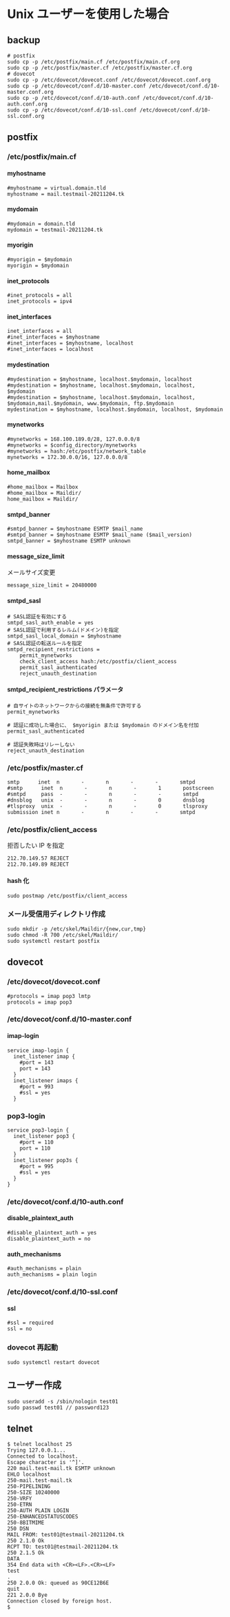 # Unix ユーザーを使用した場合

## backup

```
# postfix
sudo cp -p /etc/postfix/main.cf /etc/postfix/main.cf.org
sudo cp -p /etc/postfix/master.cf /etc/postfix/master.cf.org
# dovecot
sudo cp -p /etc/dovecot/dovecot.conf /etc/dovecot/dovecot.conf.org
sudo cp -p /etc/dovecot/conf.d/10-master.conf /etc/dovecot/conf.d/10-master.conf.org
sudo cp -p /etc/dovecot/conf.d/10-auth.conf /etc/dovecot/conf.d/10-auth.conf.org
sudo cp -p /etc/dovecot/conf.d/10-ssl.conf /etc/dovecot/conf.d/10-ssl.conf.org
```

## postfix

### /etc/postfix/main.cf

#### myhostname

```
#myhostname = virtual.domain.tld
myhostname = mail.testmail-20211204.tk
```

#### mydomain

```
#mydomain = domain.tld
mydomain = testmail-20211204.tk
```

#### myorigin

```
#myorigin = $mydomain
myorigin = $mydomain
```

#### inet_protocols

```
#inet_protocols = all
inet_protocols = ipv4
```

#### inet_interfaces

```
inet_interfaces = all
#inet_interfaces = $myhostname
#inet_interfaces = $myhostname, localhost
#inet_interfaces = localhost
```

#### mydestination

```
#mydestination = $myhostname, localhost.$mydomain, localhost
#mydestination = $myhostname, localhost.$mydomain, localhost, $mydomain
#mydestination = $myhostname, localhost.$mydomain, localhost, $mydomain,mail.$mydomain, www.$mydomain, ftp.$mydomain
mydestination = $myhostname, localhost.$mydomain, localhost, $mydomain
```

#### mynetworks

```
#mynetworks = 168.100.189.0/28, 127.0.0.0/8
#mynetworks = $config_directory/mynetworks
#mynetworks = hash:/etc/postfix/network_table
mynetworks = 172.30.0.0/16, 127.0.0.0/8
```

#### home_mailbox

```
#home_mailbox = Mailbox
#home_mailbox = Maildir/
home_mailbox = Maildir/
```

#### smtpd_banner

```
#smtpd_banner = $myhostname ESMTP $mail_name
#smtpd_banner = $myhostname ESMTP $mail_name ($mail_version)
smtpd_banner = $myhostname ESMTP unknown
```

#### message_size_limit

メールサイズ変更

```
message_size_limit = 20480000
```

#### smtpd_sasl

```
# SASL認証を有効にする
smtpd_sasl_auth_enable = yes
# SASL認証で利用するレルム(ドメイン)を指定
smtpd_sasl_local_domain = $myhostname
# SASL認証の転送ルールを指定
smtpd_recipient_restrictions =
    permit_mynetworks
    check_client_access hash:/etc/postfix/client_access
    permit_sasl_authenticated
    reject_unauth_destination
```

#### smtpd_recipient_restrictions パラメータ

```
# 自サイトのネットワークからの接続を無条件で許可する
permit_mynetworks

# 認証に成功した場合に、 $myorigin または $mydomain のドメイン名を付加
permit_sasl_authenticated

# 認証失敗時はリレーしない
reject_unauth_destination
```

### /etc/postfix/master.cf

```
smtp      inet  n       -       n       -       -       smtpd
#smtp      inet  n       -       n       -       1       postscreen
#smtpd     pass  -       -       n       -       -       smtpd
#dnsblog   unix  -       -       n       -       0       dnsblog
#tlsproxy  unix  -       -       n       -       0       tlsproxy
submission inet n       -       n       -       -       smtpd
```

### /etc/postfix/client_access

拒否したい IP を指定

```
212.70.149.57 REJECT
212.70.149.89 REJECT
```

#### hash 化

```
sudo postmap /etc/postfix/client_access
```

### メール受信用ディレクトリ作成

```
sudo mkdir -p /etc/skel/Maildir/{new,cur,tmp}
sudo chmod -R 700 /etc/skel/Maildir/
sudo systemctl restart postfix
```

## dovecot

### /etc/dovecot/dovecot.conf

```
#protocols = imap pop3 lmtp
protocols = imap pop3
```

### /etc/dovecot/conf.d/10-master.conf

#### imap-login

```
service imap-login {
  inet_listener imap {
    #port = 143
    port = 143
  }
  inet_listener imaps {
    #port = 993
    #ssl = yes
  }
```

### pop3-login

```
service pop3-login {
  inet_listener pop3 {
    #port = 110
    port = 110
  }
  inet_listener pop3s {
    #port = 995
    #ssl = yes
  }
}

```

### /etc/dovecot/conf.d/10-auth.conf

#### disable_plaintext_auth

```
#disable_plaintext_auth = yes
disable_plaintext_auth = no

```

#### auth_mechanisms

```
#auth_mechanisms = plain
auth_mechanisms = plain login
```

### /etc/dovecot/conf.d/10-ssl.conf

#### ssl

```
#ssl = required
ssl = no
```

### dovecot 再起動

```
sudo systemctl restart dovecot
```

## ユーザー作成

```
sudo useradd -s /sbin/nologin test01
sudo passwd test01 // password123
```

## telnet

```
$ telnet localhost 25
Trying 127.0.0.1...
Connected to localhost.
Escape character is '^]'.
220 mail.test-mail.tk ESMTP unknown
EHLO localhost
250-mail.test-mail.tk
250-PIPELINING
250-SIZE 10240000
250-VRFY
250-ETRN
250-AUTH PLAIN LOGIN
250-ENHANCEDSTATUSCODES
250-8BITMIME
250 DSN
MAIL FROM: test01@testmail-20211204.tk
250 2.1.0 Ok
RCPT TO: test01@testmail-20211204.tk
250 2.1.5 Ok
DATA
354 End data with <CR><LF>.<CR><LF>
test
.
250 2.0.0 Ok: queued as 90CE12B6E
quit
221 2.0.0 Bye
Connection closed by foreign host.
$
```
